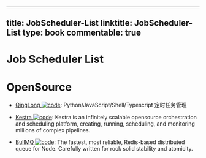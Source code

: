 
---
title: JobScheduler-List
linktitle: JobScheduler-List
type: book
commentable: true
---

# Job Scheduler List

# OpenSource

- [QingLong ![code](https://martrix-usa.oss-accelerate.aliyuncs.com/logo/code.svg)](https://github.com/whyour/qinglong): Python/JavaScript/Shell/Typescript 定时任务管理

- [Kestra ![code](https://martrix-usa.oss-accelerate.aliyuncs.com/logo/code.svg)](https://github.com/kestra-io/kestra): Kestra is an infinitely scalable opensource orchestration and scheduling platform, creating, running, scheduling, and monitoring millions of complex pipelines.

- [BullMQ ![code](https://martrix-usa.oss-accelerate.aliyuncs.com/logo/code.svg)](https://github.com/taskforcesh/bullmq): The fastest, most reliable, Redis-based distributed queue for Node. Carefully written for rock solid stability and atomicity.

    
